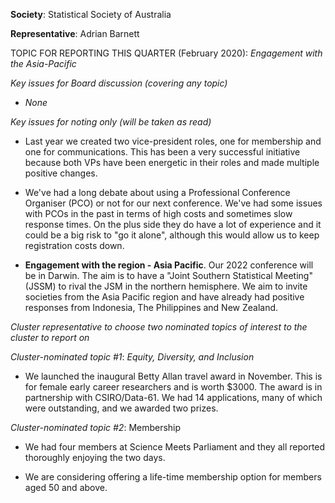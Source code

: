 **Society**: Statistical Society of Australia

**Representative**:	Adrian Barnett

TOPIC FOR REPORTING THIS QUARTER (February 2020): *Engagement with the Asia-Pacific*

*Key issues for Board discussion (covering any topic)*

* _None_

*Key issues for noting only (will be taken as read)*

* Last year we created two vice-president roles, one for membership and one for communications. This has been a very successful initiative because both VPs have been energetic in their roles and made multiple positive changes.

* We've had a long debate about using a Professional Conference Organiser (PCO) or not for our next conference. We've had some issues with PCOs in the past in terms of high costs and sometimes slow response times. On the plus side they do have a lot of experience and it could be a big risk to "go it alone", although this would allow us to keep registration costs down.

* **Engagement with the region - Asia Pacific**. Our 2022 conference will be in Darwin. The aim is to have a "Joint Southern Statistical Meeting" (JSSM) to rival the JSM in the northern hemisphere. We aim to invite societies from the Asia Pacific region and have already had positive responses from Indonesia, The Philippines and New Zealand. 

*Cluster representative to choose two nominated topics of interest to the cluster to report on*

*Cluster-nominated topic #1*: *Equity, Diversity, and Inclusion*

* We launched the inaugural Betty Allan travel award in November. This is for female early career researchers and is worth $3000. The award is in partnership with CSIRO/Data-61. We had 14 applications, many of which were outstanding, and we awarded two prizes.

*Cluster-nominated topic #2*: Membership

*	We had four members at Science Meets Parliament and they all reported thoroughly enjoying the two days.

* We are considering offering a life-time membership option for members aged 50 and above. 



